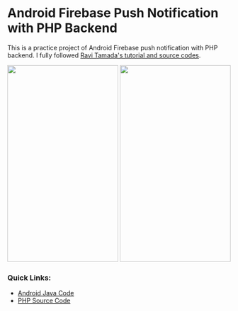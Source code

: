 # Android Firebase Push Notification with PHP Backend

This is a practice project of Android Firebase push notification with PHP backend.
I fully followed [Ravi Tamada's tutorial and source codes](http://www.androidhive.info/2012/10/android-push-notifications-using-google-cloud-messaging-gcm-php-and-mysql/).

<img src="https://raw.githubusercontent.com/hasancse91/Android-Firebase-Notification/master/data/screen1.png" width="250" height="444" />        <img src="https://raw.githubusercontent.com/hasancse91/Android-Firebase-Notification/master/data/screen2.png" width="250" height="444" />

### Quick Links:
- [Android Java Code](https://github.com/hasancse91/Android-Firebase-Notification/tree/master/Android-Firebase-Notification-SourceCode/app/src/main/java/com/hellohasan/android_firebase_notification)
- [PHP Source Code](https://github.com/hasancse91/Android-Firebase-Notification/tree/master/AndroidPushNotification-PHP-Backend)

